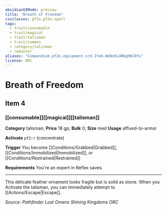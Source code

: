 ```yaml
---
obsidianUIMode: preview
title: "Breath of Freedom"
cssclasses: pf2e,pf2e-spell
tags:
  - trait/consumable
  - trait/magical
  - trait/talisman
  - trait/common
  - category/talisman
  - remaster
aliases: "Compendium.pf2e.equipment-srd.Item.WoNs6LUNKgHKC8Yu"
license: ORC
---
```

# Breath of Freedom
## Item 4
### [[consumable]][[magical]][[talisman]]

**Category** talisman; 
**Price** 18 gp; 
**Bulk** 0; **Size** med
**Usage** affixed-to-armor

**Activate** `pf2:r` (concentrate)

**Trigger** You become [[Conditions/Grabbed|Grabbed]], [[Conditions/Immobilized|Immobilized]], or [[Conditions/Restrained|Restrained]]

**Requirements** You're an expert in Reflex saves.

* * *

This delicate feather ornament looks fragile but is solid as stone. When you Activate the talisman, you can immediately attempt to [[Actions/Escape|Escape]].

*Source: Pathfinder Lost Omens Shining Kingdoms*
*ORC*